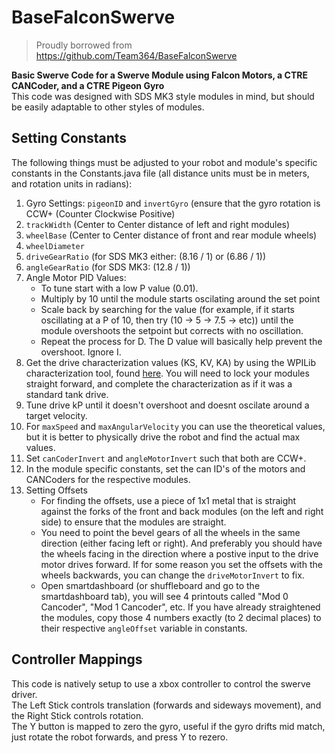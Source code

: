 # BaseFalconSwerve </br>
> Proudly borrowed from https://github.com/Team364/BaseFalconSwerve

**Basic Swerve Code for a Swerve Module using Falcon Motors, a CTRE CANCoder, and a CTRE Pigeon Gyro** </br>
This code was designed with SDS MK3 style modules in mind, but should be easily adaptable to other styles of modules.</br>

**Setting Constants**
----
The following things must be adjusted to your robot and module's specific constants in the Constants.java file (all distance units must be in meters, and rotation units in radians):</br>
1. Gyro Settings: ```pigeonID``` and ```invertGyro``` (ensure that the gyro rotation is CCW+ (Counter Clockwise Positive)
2. ```trackWidth``` (Center to Center distance of left and right modules)
3. ```wheelBase``` (Center to Center distance of front and rear module wheels)
4. ```wheelDiameter```
5. ```driveGearRatio``` (for SDS MK3 either: (8.16 / 1) or (6.86 / 1))
6. ```angleGearRatio``` (for SDS MK3: (12.8 / 1))
7. Angle Motor PID Values:
    * To tune start with a low P value (0.01).
    * Multiply by 10 until the module starts oscilating around the set point
    * Scale back by searching for the value (for example, if it starts oscillating at a P of 10, then try (10 -> 5 -> 7.5 -> etc)) until the module overshoots the setpoint but corrects with no oscillation.
    * Repeat the process for D. The D value will basically help prevent the overshoot. Ignore I.
8. Get the drive characterization values (KS, KV, KA) by using the WPILib characterization tool, found [here](https://docs.wpilib.org/en/stable/docs/software/wpilib-tools/robot-characterization/introduction.html). You will need to lock your modules straight forward, and complete the characterization as if it was a standard tank drive.
9. Tune drive kP until it doesn't overshoot and doesnt oscilate around a target velocity.
10. For ```maxSpeed``` and ```maxAngularVelocity``` you can use the theoretical values, but it is better to physically drive the robot and find the actual max values.
11. Set ```canCoderInvert``` and ```angleMotorInvert``` such that both are CCW+.
12. In the module specific constants, set the can ID's of the motors and CANCoders for the respective modules.
13. Setting Offsets
    * For finding the offsets, use a piece of 1x1 metal that is straight against the forks of the front and back modules (on the left and right side) to ensure that the modules are straight. 
    * You need to point the bevel gears of all the wheels in the same direction (either facing left or right). And preferably you should have the wheels facing in the direction where a postive input to the drive motor drives forward. If for some reason you set the offsets with the wheels backwards, you can change the ```driveMotorInvert``` to fix.
    * Open smartdashboard (or shuffleboard and go to the smartdashboard tab), you will see 4 printouts called "Mod 0 Cancoder", "Mod 1 Cancoder", etc. If you have already straightened the modules, copy those 4 numbers exactly (to 2 decimal places) to their respective ```angleOffset``` variable in constants.


**Controller Mappings**
----
This code is natively setup to use a xbox controller to control the swerve driver. </br>
The Left Stick controls translation (forwards and sideways movement), and the Right Stick controls rotation. </br>
The Y button is mapped to zero the gyro, useful if the gyro drifts mid match, just rotate the robot forwards, and press Y to rezero.
